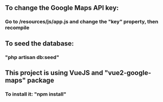 <h2>To change the Google Maps API key:</h2>
<h3>Go to /resources/js/app.js and change the "key" property, then recompile</h3>
<h2>To seed the database:</h2>
<h3>"php artisan db:seed"</h3>
<h2>This project is using VueJS and "vue2-google-maps" package</h2>
<h3>To install it: "npm install"</h3>